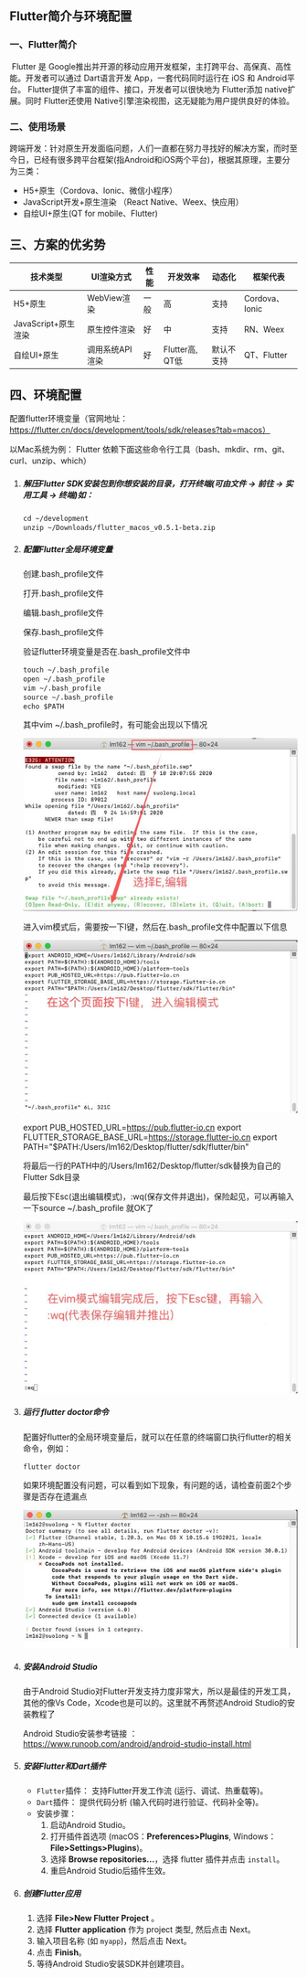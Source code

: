 ## 										Flutter简介与环境配置

### 一、Flutter简介

​		Flutter 是 Google推出并开源的移动应用开发框架，主打跨平台、高保真、高性能。开发者可以通过 Dart语言开发 App，一套代码同时运行在 iOS 和 Android平台。 Flutter提供了丰富的组件、接口，开发者可以很快地为 Flutter添加 native扩展。同时 Flutter还使用 Native引擎渲染视图，这无疑能为用户提供良好的体验。



### 二、使用场景

​	跨端开发：针对原生开发面临问题，人们一直都在努力寻找好的解决方案，而时至今日，已经有很多跨平台框架(指Android和iOS两个平台)，根据其原理，主要分为三类：

- H5+原生（Cordova、Ionic、微信小程序）
- JavaScript开发+原生渲染 （React Native、Weex、快应用）
- 自绘UI+原生(QT for mobile、Flutter)



## 三、方案的优劣势

| 技术类型            | UI渲染方式      | 性能 | 开发效率        | 动态化     | 框架代表       |
| ------------------- | --------------- | ---- | --------------- | ---------- | -------------- |
| H5+原生             | WebView渲染     | 一般 | 高              | 支持       | Cordova、Ionic |
| JavaScript+原生渲染 | 原生控件渲染    | 好   | 中              | 支持       | RN、Weex       |
| 自绘UI+原生         | 调用系统API渲染 | 好   | Flutter高, QT低 | 默认不支持 | QT、Flutter    |



## 四、环境配置

配置flutter环境变量（官网地址：https://flutter.cn/docs/development/tools/sdk/releases?tab=macos）

以Mac系统为例： Flutter 依赖下面这些命令行工具（bash、mkdir、rm、git、curl、unzip、which）

1. ##### 解压Flutter SDK安装包到你想安装的目录，打开终端(可由文件 -> 前往 -> 实用工具 -> 终端)如：

   ```shell
   cd ~/development
   unzip ~/Downloads/flutter_macos_v0.5.1-beta.zip
   ```

2. ##### 配置Flutter全局环境变量

   创建.bash_profile文件

   打开.bash_profile文件

   编辑.bash_profile文件

   保存.bash_profile文件

   验证flutter环境变量是否在.bash_profile文件中

   ```shell
   touch ~/.bash_profile  
   open ~/.bash_profile
   vim ~/.bash_profile
   source ~/.bash_profile  
   echo $PATH
   ```

   其中vim ~/.bash_profile时，有可能会出现以下情况

   ![](./images/vim_bash.png)

   进入vim模式后，需要按一下I键，然后在.bash_profile文件中配置以下信息

   ![](./images/edit_bash.png)

   export PUB_HOSTED_URL=https://pub.flutter-io.cn
   export FLUTTER_STORAGE_BASE_URL=https://storage.flutter-io.cn
   export PATH="$PATH:/Users/lm162/Desktop/flutter/sdk/flutter/bin"

   将最后一行的PATH中的/Users/lm162/Desktop/flutter/sdk替换为自己的Flutter Sdk目录

   最后按下Esc(退出编辑模式)，:wq(保存文件并退出)，保险起见，可以再输入一下source ~/.bash_profile  就OK了

   ![](./images/wq.png)

3. ##### 运行 flutter doctor命令

   配置好flutter的全局环境变量后，就可以在任意的终端窗口执行flutter的相关命令，例如：

   ```shell
   flutter doctor
   ```

   如果环境配置没有问题，可以看到如下现象，有问题的话，请检查前面2个步骤是否存在遗漏点

   ![](./images/flutter_doctor.png)

4. ##### 安装Android Studio

   由于Android Studio对Flutter开发支持力度非常大，所以是最佳的开发工具，其他的像Vs Code，Xcode也是可以的。这里就不再赘述Android Studio的安装教程了

   Android Studio安装参考链接 ：https://www.runoob.com/android/android-studio-install.html

5. ##### 安装Flutter和Dart插件

   - `Flutter`插件： 支持Flutter开发工作流 (运行、调试、热重载等)。
   - `Dart`插件： 提供代码分析 (输入代码时进行验证、代码补全等)。
   - 安装步骤：
     1. 启动Android Studio。
     2. 打开插件首选项 (macOS：**Preferences>Plugins**, Windows：**File>Settings>Plugins**)。
     3. 选择 **Browse repositories…**，选择 flutter 插件并点击 `install`。
     4. 重启Android Studio后插件生效。

6. ##### 创建Flutter应用

   1. 选择 **File>New Flutter Project** 。
   2. 选择 **Flutter application** 作为 project 类型, 然后点击 Next。
   3. 输入项目名称 (如 `myapp`)，然后点击 Next。
   4. 点击 **Finish**。
   5. 等待Android Studio安装SDK并创建项目。

​	

